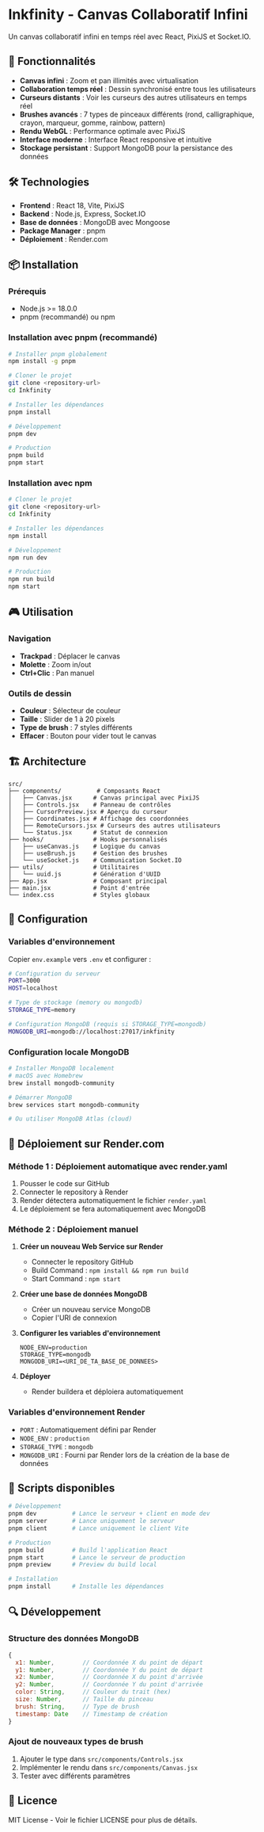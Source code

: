 # Inkfinity - Canvas Collaboratif Infini

Un canvas collaboratif infini en temps réel avec React, PixiJS et Socket.IO.

## 🚀 Fonctionnalités

- **Canvas infini** : Zoom et pan illimités avec virtualisation
- **Collaboration temps réel** : Dessin synchronisé entre tous les utilisateurs
- **Curseurs distants** : Voir les curseurs des autres utilisateurs en temps réel
- **Brushes avancés** : 7 types de pinceaux différents (rond, calligraphique, crayon, marqueur, gomme, rainbow, pattern)
- **Rendu WebGL** : Performance optimale avec PixiJS
- **Interface moderne** : Interface React responsive et intuitive
- **Stockage persistant** : Support MongoDB pour la persistance des données

## 🛠️ Technologies

- **Frontend** : React 18, Vite, PixiJS
- **Backend** : Node.js, Express, Socket.IO
- **Base de données** : MongoDB avec Mongoose
- **Package Manager** : pnpm
- **Déploiement** : Render.com

## 📦 Installation

### Prérequis
- Node.js >= 18.0.0
- pnpm (recommandé) ou npm

### Installation avec pnpm (recommandé)
```bash
# Installer pnpm globalement
npm install -g pnpm

# Cloner le projet
git clone <repository-url>
cd Inkfinity

# Installer les dépendances
pnpm install

# Développement
pnpm dev

# Production
pnpm build
pnpm start
```

### Installation avec npm
```bash
# Cloner le projet
git clone <repository-url>
cd Inkfinity

# Installer les dépendances
npm install

# Développement
npm run dev

# Production
npm run build
npm start
```

## 🎮 Utilisation

### Navigation
- **Trackpad** : Déplacer le canvas
- **Molette** : Zoom in/out
- **Ctrl+Clic** : Pan manuel

### Outils de dessin
- **Couleur** : Sélecteur de couleur
- **Taille** : Slider de 1 à 20 pixels
- **Type de brush** : 7 styles différents
- **Effacer** : Bouton pour vider tout le canvas

## 🏗️ Architecture

```
src/
├── components/          # Composants React
│   ├── Canvas.jsx      # Canvas principal avec PixiJS
│   ├── Controls.jsx    # Panneau de contrôles
│   ├── CursorPreview.jsx # Aperçu du curseur
│   ├── Coordinates.jsx # Affichage des coordonnées
│   ├── RemoteCursors.jsx # Curseurs des autres utilisateurs
│   └── Status.jsx      # Statut de connexion
├── hooks/              # Hooks personnalisés
│   ├── useCanvas.js    # Logique du canvas
│   ├── useBrush.js     # Gestion des brushes
│   └── useSocket.js    # Communication Socket.IO
├── utils/              # Utilitaires
│   └── uuid.js         # Génération d'UUID
├── App.jsx             # Composant principal
├── main.jsx            # Point d'entrée
└── index.css           # Styles globaux
```

## 🔧 Configuration

### Variables d'environnement

Copier `env.example` vers `.env` et configurer :

```bash
# Configuration du serveur
PORT=3000
HOST=localhost

# Type de stockage (memory ou mongodb)
STORAGE_TYPE=memory

# Configuration MongoDB (requis si STORAGE_TYPE=mongodb)
MONGODB_URI=mongodb://localhost:27017/inkfinity
```

### Configuration locale MongoDB

```bash
# Installer MongoDB localement
# macOS avec Homebrew
brew install mongodb-community

# Démarrer MongoDB
brew services start mongodb-community

# Ou utiliser MongoDB Atlas (cloud)
```

## 🚀 Déploiement sur Render.com

### Méthode 1 : Déploiement automatique avec render.yaml

1. Pousser le code sur GitHub
2. Connecter le repository à Render
3. Render détectera automatiquement le fichier `render.yaml`
4. Le déploiement se fera automatiquement avec MongoDB

### Méthode 2 : Déploiement manuel

1. **Créer un nouveau Web Service sur Render**
   - Connecter le repository GitHub
   - Build Command : `npm install && npm run build`
   - Start Command : `npm start`

2. **Créer une base de données MongoDB**
   - Créer un nouveau service MongoDB
   - Copier l'URI de connexion

3. **Configurer les variables d'environnement**
   ```
   NODE_ENV=production
   STORAGE_TYPE=mongodb
   MONGODB_URI=<URI_DE_TA_BASE_DE_DONNEES>
   ```

4. **Déployer**
   - Render buildera et déploiera automatiquement

### Variables d'environnement Render

- `PORT` : Automatiquement défini par Render
- `NODE_ENV` : `production`
- `STORAGE_TYPE` : `mongodb`
- `MONGODB_URI` : Fourni par Render lors de la création de la base de données

## 📝 Scripts disponibles

```bash
# Développement
pnpm dev          # Lance le serveur + client en mode dev
pnpm server       # Lance uniquement le serveur
pnpm client       # Lance uniquement le client Vite

# Production
pnpm build        # Build l'application React
pnpm start        # Lance le serveur de production
pnpm preview      # Preview du build local

# Installation
pnpm install      # Installe les dépendances
```

## 🔍 Développement

### Structure des données MongoDB

```javascript
{
  x1: Number,        // Coordonnée X du point de départ
  y1: Number,        // Coordonnée Y du point de départ
  x2: Number,        // Coordonnée X du point d'arrivée
  y2: Number,        // Coordonnée Y du point d'arrivée
  color: String,     // Couleur du trait (hex)
  size: Number,      // Taille du pinceau
  brush: String,     // Type de brush
  timestamp: Date    // Timestamp de création
}
```

### Ajout de nouveaux types de brush

1. Ajouter le type dans `src/components/Controls.jsx`
2. Implémenter le rendu dans `src/components/Canvas.jsx`
3. Tester avec différents paramètres

## 📝 Licence

MIT License - Voir le fichier LICENSE pour plus de détails. 